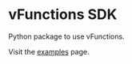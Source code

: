 # vFunctions SDK

Python package to use vFunctions.

Visit the [examples](https://developer.verifiably.com/examples/) page.
